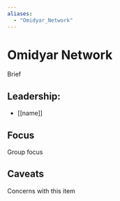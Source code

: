 ```yaml
---
aliases:
  - "Omidyar_Network"
---
```

# Omidyar Network

Brief

## Leadership:

- [[name]]

## Focus

Group focus

## Caveats 

Concerns with this item